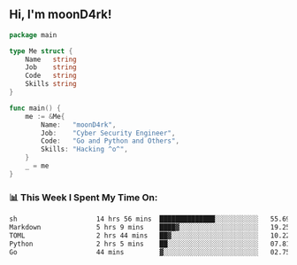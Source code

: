 <h2> Hi, I'm moonD4rk!</h2>

```go
package main

type Me struct {
	Name   string
	Job    string
	Code   string
	Skills string
}

func main() {
	me := &Me{
		Name:   "moonD4rk",
		Job:    "Cyber Security Engineer",
		Code:   "Go and Python and Others",
		Skills: "Hacking ^o^",
	}
	_ = me
}
```

<h3>📊 This Week I Spent My Time On:</h3>
<!-- <img align='right' src="https://github-readme-stats.vercel.app/api?username=moond4rk&show_icons=true&theme=radical", width="300" height="150"> -->

<!--START_SECTION:waka-->

```txt
sh                    14 hrs 56 mins  ██████████████░░░░░░░░░░░   55.69 %
Markdown              5 hrs 9 mins    ████▓░░░░░░░░░░░░░░░░░░░░   19.25 %
TOML                  2 hrs 44 mins   ██▓░░░░░░░░░░░░░░░░░░░░░░   10.22 %
Python                2 hrs 5 mins    ██░░░░░░░░░░░░░░░░░░░░░░░   07.81 %
Go                    44 mins         ▓░░░░░░░░░░░░░░░░░░░░░░░░   02.75 %
```

<!--END_SECTION:waka-->

